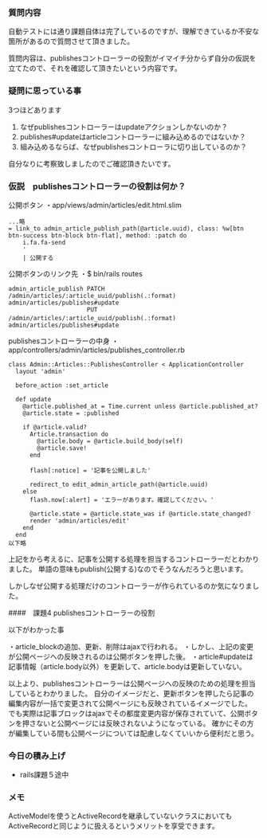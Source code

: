 ### 質問内容

自動テストには通り課題自体は完了しているのですが、理解できているか不安な箇所があるので質問させて頂きました。

質問内容は、publishesコントローラーの役割がイマイチ分からず自分の仮説を立てたので、それを確認して頂きたいという内容です。

### 疑問に思っている事

3つほどあります

1. なぜpublishesコントローラーはupdateアクションしかないのか？
2. publishes#updateはarticleコントローラーに組み込めるのではないか？
3. 組み込めるならば、なぜpublishesコントローラに切り出しているのか？

自分なりに考察致しましたのでご確認頂きたいです。

### 仮説　publishesコントローラーの役割は何か？
公開ボタン
・app/views/admin/articles/edit.html.slim
```
...略
= link_to admin_article_publish_path(@article.uuid), class: %w[btn btn-success btn-block btn-flat], method: :patch do
    i.fa.fa-send
    '
    | 公開する
```
公開ボタンのリンク先
・$ bin/rails routes
```
admin_article_publish PATCH  /admin/articles/:article_uuid/publish(.:format)     admin/articles/publishes#update
                      PUT    /admin/articles/:article_uuid/publish(.:format) 　  admin/articles/publishes#update
```
publishesコントローラーの中身
・app/controllers/admin/articles/publishes_controller.rb
```
class Admin::Articles::PublishesController < ApplicationController
  layout 'admin'

  before_action :set_article

  def update
    @article.published_at = Time.current unless @article.published_at?
    @article.state = :published

    if @article.valid?
      Article.transaction do
        @article.body = @article.build_body(self)
        @article.save!
      end

      flash[:notice] = '記事を公開しました'

      redirect_to edit_admin_article_path(@article.uuid)
    else
      flash.now[:alert] = 'エラーがあります。確認してください。'

      @article.state = @article.state_was if @article.state_changed?
      render 'admin/articles/edit'
    end
  end
以下略
```
上記をから考えるに、記事を公開する処理を担当するコントローラーだとわかりました。
単語の意味もpublish(公開する)なのでそうなんだろうと思います。

しかしなぜ公開する処理だけのコントローラーが作られているのか気になりました。

####　課題4 publishesコントローラーの役割

以下がわかった事

・article_blockの追加、更新、削除はajaxで行われる。
・しかし、上記の変更が公開ページへの反映されるのは公開ボタンを押した後。
・article#updateは記事情報（article.body以外）を更新して、article.bodyは更新していない。

以上より、publishesコントローラーは公開ページへの反映のための処理を担当しているとわかりました。
自分のイメージだと、更新ボタンを押したら記事の編集内容が一括で変更されて公開ページにも反映されているイメージでした。
でも実際は記事ブロックはajaxでその都度変更内容が保存されていて、公開ボタンを押さないと公開ページには反映されないようになっている。
確かにその方が編集している間も公開ページについては配慮しなくていいから便利だと思う。

### 今日の積み上げ
- rails課題５途中

### メモ
ActiveModelを使うとActiveRecordを継承していないクラスにおいてもActiveRecordと同じように扱えるというメリットを享受できます。